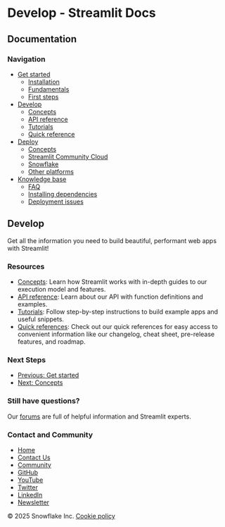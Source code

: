 # Develop - Streamlit Docs
## Documentation

### Navigation
* [Get started](/get-started)
	+ [Installation](/get-started/installation)
	+ [Fundamentals](/get-started/fundamentals)
	+ [First steps](/get-started/tutorials)
* [Develop](/develop)
	+ [Concepts](/develop/concepts)
	+ [API reference](/develop/api-reference)
	+ [Tutorials](/develop/tutorials)
	+ [Quick reference](/develop/quick-reference)
* [Deploy](/deploy)
	+ [Concepts](/deploy/concepts)
	+ [Streamlit Community Cloud](/deploy/streamlit-community-cloud)
	+ [Snowflake](/deploy/snowflake)
	+ [Other platforms](/deploy/tutorials)
* [Knowledge base](/knowledge-base)
	+ [FAQ](/knowledge-base/using-streamlit)
	+ [Installing dependencies](/knowledge-base/dependencies)
	+ [Deployment issues](/knowledge-base/deploy)

## Develop
Get all the information you need to build beautiful, performant web apps with Streamlit!

### Resources
* [Concepts](/develop/concepts): Learn how Streamlit works with in-depth guides to our execution model and features.
* [API reference](/develop/api-reference): Learn about our API with function definitions and examples.
* [Tutorials](/develop/tutorials): Follow step-by-step instructions to build example apps and useful snippets.
* [Quick references](/develop/quick-reference): Check out our quick references for easy access to convenient information like our changelog, cheat sheet, pre-release features, and roadmap.

### Next Steps
* [Previous: Get started](/get-started)
* [Next: Concepts](/develop/concepts)

### Still have questions?
Our [forums](https://discuss.streamlit.io) are full of helpful information and Streamlit experts.

### Contact and Community
* [Home](/)
* [Contact Us](mailto:hello@streamlit.io?subject=Contact%20from%20documentation%20)
* [Community](https://discuss.streamlit.io)
* [GitHub](https://github.com/streamlit)
* [YouTube](https://www.youtube.com/channel/UC3LD42rjj-Owtxsa6PwGU5Q)
* [Twitter](https://twitter.com/streamlit)
* [LinkedIn](https://www.linkedin.com/company/streamlit)
* [Newsletter](https://info.snowflake.com/streamlit-newsletter-sign-up.html)

&copy; 2025 Snowflake Inc. [Cookie policy](/)